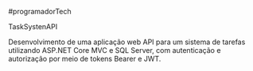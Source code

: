 #programadorTech

TaskSystenAPI

Desenvolvimento de uma aplicação web API para um sistema de tarefas utilizando ASP.NET Core MVC e SQL Server, com autenticação e autorização por meio de tokens Bearer e JWT.
